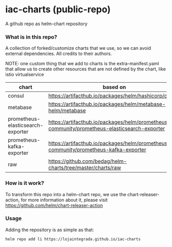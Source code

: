# iac-charts (public-repo)
A github repo as helm-chart repository

### What is in this repo?
A collection of forked/customize charts that we use, so we can avoid external dependencies. All credits to their authors. 

NOTE: one custom thing that we add to charts is the extra-manifest.yaml that allow us to create other resources that are not defined by the chart, like istio virtualservice

| chart | based on 
| -- | -- | 
| consul | https://artifacthub.io/packages/helm/hashicorp/consul
| metabase | https://artifacthub.io/packages/helm/metabase-helm/metabase
| prometheus-elasticsearch-exporter | https://artifacthub.io/packages/helm/prometheus-community/prometheus-elasticsearch-exporter
| prometheus-kafka-exporter | https://artifacthub.io/packages/helm/prometheus-community/prometheus-kafka-exporter
| raw | https://github.com/bedag/helm-charts/tree/master/charts/raw

### How is it work?
To transform this repo into a helm-chart repo, we use the chart-releaser-action, 
for more information about it, please visit https://github.com/helm/chart-releaser-action

### Usage
Adding the repository is as simple as that:

```
helm repo add li https://lojaintegrada.github.io/iac-charts
```
